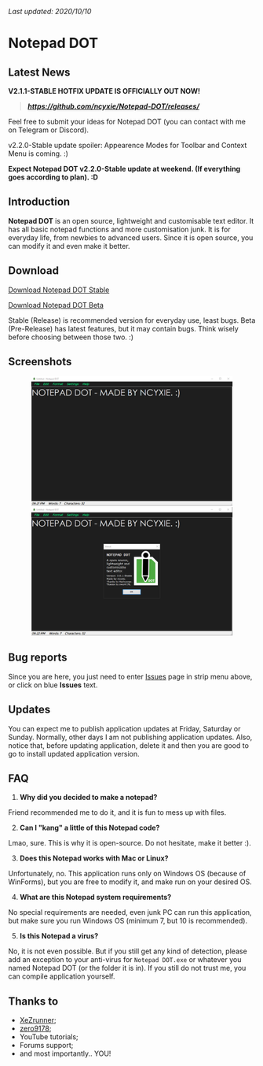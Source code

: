 *Last updated: 2020/10/10*

# Notepad DOT

## Latest News

**V2.1.1-STABLE HOTFIX UPDATE IS OFFICIALLY OUT NOW!**

> ***https://github.com/ncyxie/Notepad-DOT/releases/***

Feel free to submit your ideas for Notepad DOT (you can contact with me on Telegram or Discord).

v2.2.0-Stable update spoiler: Appearence Modes for Toolbar and Context Menu is coming. :)

**Expect Notepad DOT v2.2.0-Stable update at weekend. (If everything goes according to plan). :D**

## Introduction

**Notepad DOT** is an open source, lightweight and customisable text editor.
It has all basic notepad functions and more customisation junk. 
It is for everyday life, from newbies to advanced users. 
Since it is open source, you can modify it and even make it better.

## Download

[Download Notepad DOT Stable](https://github.com/ncyxie/Notepad-DOT/releases/)

[Download Notepad DOT Beta](https://github.com/ncyxie/Notepad-DOT-Beta/releases/)

Stable (Release) is recommended version for everyday use, least bugs.
Beta (Pre-Release) has latest features, but it may contain bugs.
Think wisely before choosing between those two. :)

## Screenshots

<p align="center">
<img src="https://github.com/ncyxie/Notepad-Dot/blob/master/Screenshots/Screenshot-1.png" width="410" style="max-width:100%;">
<img src="https://github.com/ncyxie/Notepad-Dot/blob/master/Screenshots/Screenshot-2.png" width="410" style="max-width:100%;">

## Bug reports

Since you are here, you just need to enter [Issues](https://github.com/ncyxie/Notepad-Dot/issues/) page in
strip menu above, or click on blue **Issues** text.

## Updates

You can expect me to publish application updates at Friday, Saturday or Sunday. Normally, other days I am not publishing application updates.
Also, notice that, before updating application, delete it and then you are good to go to install updated application version.

## FAQ

1. **Why did you decided to make a notepad?**

Friend recommended me to do it, and it is fun to mess up with files.

2. **Can I "kang" a little of this Notepad code?**

Lmao, sure. This is why it is open-source. Do not hesitate, make it better :).

3. **Does this Notepad works with Mac or Linux?**

Unfortunately, no. This application runs only on Windows OS (because of WinForms),
but you are free to modify it, and make run on your desired OS.

4. **What are this Notepad system requirements?**

No special requirements are needed, even junk PC can run this application, 
but make sure you run Windows OS (minimum 7, but 10 is recommended).

5. **Is this Notepad a virus?**

No, it is not even possible. But if you still get any kind of detection, 
please add an exception to your anti-virus for `Notepad DOT.exe` or
whatever you named Notepad DOT (or the folder it is in).
If you still do not trust me, you can compile application yourself.

## Thanks to

- [XeZrunner](https://github.com/XeZrunner/);
- [zero9178](https://github.com/zero9178/);
- YouTube tutorials;
- Forums support;
- and most importantly.. YOU!
